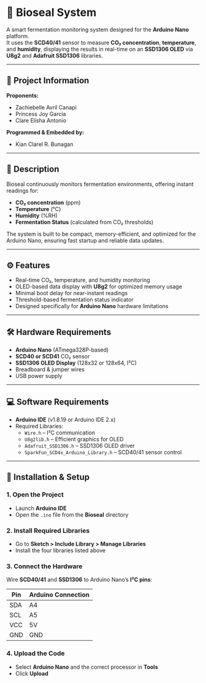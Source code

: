 # 🧪 Bioseal System

A smart fermentation monitoring system designed for the **Arduino Nano** platform.  
It uses the **SCD40/41** sensor to measure **CO₂ concentration**, **temperature**, and **humidity**, displaying the results in real-time on an **SSD1306 OLED** via **U8g2** and **Adafruit SSD1306** libraries.

---

## 📜 Project Information

**Proponents:**
- Zachiebelle Avril Canapi  
- Princess Joy Garcia  
- Clare Elisha Antonio  

**Programmed & Embedded by:**
- Kian Clarel R. Bunagan  

---

## 📖 Description

Bioseal continuously monitors fermentation environments, offering instant readings for:

- **CO₂ concentration** (ppm)
- **Temperature** (°C)
- **Humidity** (%RH)
- **Fermentation Status** (calculated from CO₂ thresholds)

The system is built to be compact, memory-efficient, and optimized for the Arduino Nano, ensuring fast startup and reliable data updates.

---

## ⚙️ Features

- Real-time CO₂, temperature, and humidity monitoring  
- OLED-based data display with **U8g2** for optimized memory usage  
- Minimal boot delay for near-instant readings  
- Threshold-based fermentation status indicator  
- Designed specifically for **Arduino Nano** hardware limitations  

---

## 🛠️ Hardware Requirements

- **Arduino Nano** (ATmega328P-based)
- **SCD40 or SCD41** CO₂ sensor
- **SSD1306 OLED Display** (128x32 or 128x64, I²C)
- Breadboard & jumper wires
- USB power supply

---

## 💻 Software Requirements

- **Arduino IDE** (v1.8.19 or Arduino IDE 2.x)
- Required Libraries:
  - `Wire.h` – I²C communication
  - `U8g2lib.h` – Efficient graphics for OLED
  - `Adafruit_SSD1306.h` – SSD1306 OLED driver
  - `SparkFun_SCD4x_Arduino_Library.h` – SCD40/41 sensor control

---

## 🚀 Installation & Setup

### 1. Open the Project
- Launch **Arduino IDE**  
- Open the `.ino` file from the **Bioseal** directory  

### 2. Install Required Libraries
- Go to **Sketch > Include Library > Manage Libraries**  
- Install the four libraries listed above  

### 3. Connect the Hardware
Wire **SCD40/41** and **SSD1306** to Arduino Nano’s **I²C pins**:

| Pin  | Arduino Connection |
|------|---------------------|
| SDA  | A4                  |
| SCL  | A5                  |
| VCC  | 5V                  |
| GND  | GND                 | 


### 4. Upload the Code
- Select **Arduino Nano** and the correct processor in **Tools**  
- Click **Upload**
